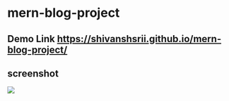 # mern-blog-project
## Demo Link https://shivanshsrii.github.io/mern-blog-project/
## screenshot
<img src="https://github.com/shivanshsrii/portfolio-website/blob/main/Home As Author.png"></img>
